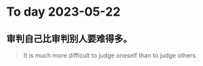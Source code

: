 
# To day 2023-05-22


## 审判自己比审判别人要难得多。
> It is much more difficult to judge oneself than to judge others.

    